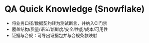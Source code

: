 # QA Quick Knowledge (Snowflake)

- 将业务口径/数据契约转为测试断言，并纳入CI门禁
- 覆盖结构/质量/语义/新鲜度/安全/性能/成本/可用性
- 证据与合规：可导出证据包并与合规条款映射
